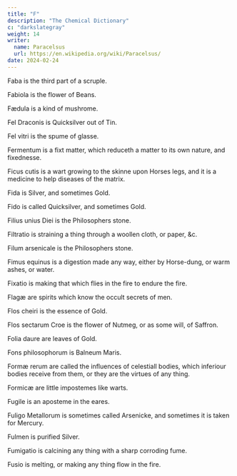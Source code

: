 ```yaml
---
title: "F"
description: "The Chemical Dictionary"
c: "darkslategray"
weight: 14
writer:
  name: Paracelsus
  url: https://en.wikipedia.org/wiki/Paracelsus/
date: 2024-02-24
---
```



Faba is the third part of a scruple.

Fabiola is the flower of Beans.

Fædula is a kind of mushrome.

Fel Draconis is Quicksilver out of Tin.

Fel vitri is the spume of glasse.

Fermentum is a fixt matter, which reduceth a matter to its own nature, and fixednesse.

Ficus cutis is a wart growing to the skinne upon Horses legs, and it is a medicine to help diseases of the matrix.

Fida is Silver, and sometimes Gold.

Fido is called Quicksilver, and sometimes Gold.

Filius unius Diei is the Philosophers stone.

Filtratio is straining a thing through a woollen cloth, or paper, &c.

Filum arsenicale is the Philosophers stone.

Fimus equinus is a digestion made any way, either by Horse-dung, or warm ashes, or water.

Fixatio is making that which flies in the fire to endure the fire.

Flagæ are spirits which know the occult secrets of men.

Flos cheiri is the essence of Gold.

Flos sectarum Croe is the flower of Nutmeg, or as some will, of Saffron.

Folia daure are leaves of Gold.

Fons philosophorum is Balneum Maris.

Formæ rerum are called the influences of celestiall bodies, which inferiour bodies receive from them, or they are the virtues of any thing.

Formicæ are little impostemes like warts.

Fugile is an aposteme in the eares.

Fuligo Metallorum is sometimes called Arsenicke, and sometimes it is taken for Mercury.

Fulmen is purified Silver.

Fumigatio is calcining any thing with a sharp corroding fume.

Fusio is melting, or making any thing flow in the fire.
